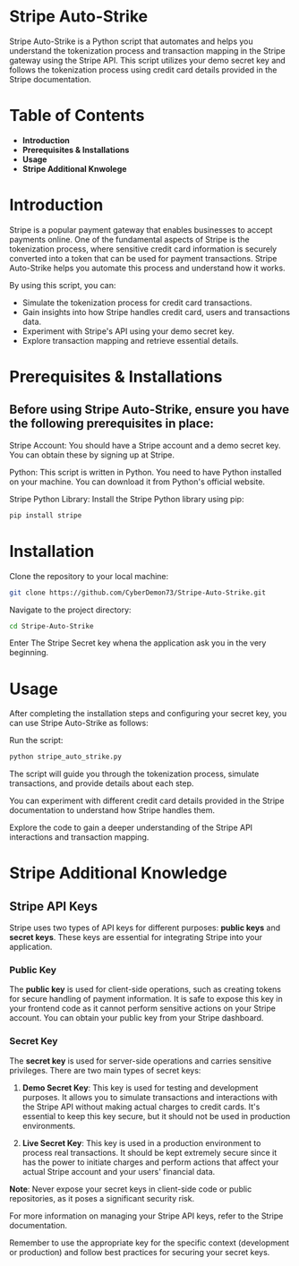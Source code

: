 # Stripe Auto-Strike
Stripe Auto-Strike is a Python script that automates and helps you understand the tokenization process and transaction mapping in the Stripe gateway using the Stripe API. This script utilizes your demo secret key and follows the tokenization process using credit card details provided in the Stripe documentation.

# Table of Contents
- **Introduction**
- **Prerequisites & Installations**
- **Usage**
- **Stripe Additional Knwolege**

# Introduction
Stripe is a popular payment gateway that enables businesses to accept payments online. One of the fundamental aspects of Stripe is the tokenization process, where sensitive credit card information is securely converted into a token that can be used for payment transactions. Stripe Auto-Strike helps you automate this process and understand how it works.

By using this script, you can:

- Simulate the tokenization process for credit card transactions.
- Gain insights into how Stripe handles credit card, users and transactions data.
- Experiment with Stripe's API using your demo secret key.
- Explore transaction mapping and retrieve essential details.

# Prerequisites & Installations
## Before using Stripe Auto-Strike, ensure you have the following prerequisites in place:

Stripe Account: You should have a Stripe account and a demo secret key. You can obtain these by signing up at Stripe.

Python: This script is written in Python. You need to have Python installed on your machine. You can download it from Python's official website.

Stripe Python Library: Install the Stripe Python library using pip:

```bash
pip install stripe
```
# Installation
Clone the repository to your local machine:

```bash 
git clone https://github.com/CyberDemon73/Stripe-Auto-Strike.git
```
Navigate to the project directory:

```bash
cd Stripe-Auto-Strike
```
Enter The Stripe Secret key whena the application ask you in the very beginning.
# Usage
After completing the installation steps and configuring your secret key, you can use Stripe Auto-Strike as follows:

Run the script:

```bash
python stripe_auto_strike.py
```
The script will guide you through the tokenization process, simulate transactions, and provide details about each step.

You can experiment with different credit card details provided in the Stripe documentation to understand how Stripe handles them.

Explore the code to gain a deeper understanding of the Stripe API interactions and transaction mapping.

# Stripe Additional Knowledge
## Stripe API Keys

Stripe uses two types of API keys for different purposes: **public keys** and **secret keys**. These keys are essential for integrating Stripe into your application.

### Public Key

The **public key** is used for client-side operations, such as creating tokens for secure handling of payment information. It is safe to expose this key in your frontend code as it cannot perform sensitive actions on your Stripe account. You can obtain your public key from your Stripe dashboard.

### Secret Key

The **secret key** is used for server-side operations and carries sensitive privileges. There are two main types of secret keys:

1. **Demo Secret Key**: This key is used for testing and development purposes. It allows you to simulate transactions and interactions with the Stripe API without making actual charges to credit cards. It's essential to keep this key secure, but it should not be used in production environments.

2. **Live Secret Key**: This key is used in a production environment to process real transactions. It should be kept extremely secure since it has the power to initiate charges and perform actions that affect your actual Stripe account and your users' financial data.

**Note**: Never expose your secret keys in client-side code or public repositories, as it poses a significant security risk.

For more information on managing your Stripe API keys, refer to the Stripe documentation.

Remember to use the appropriate key for the specific context (development or production) and follow best practices for securing your secret keys.

